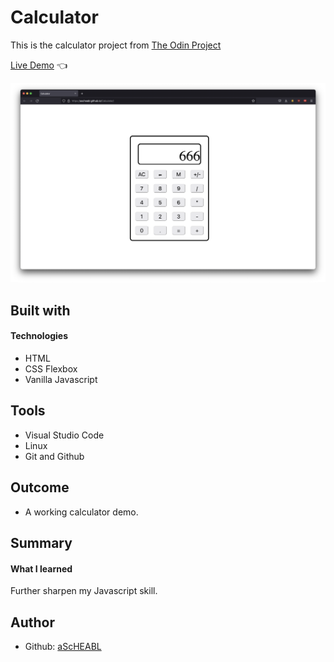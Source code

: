 # Calculator <br>

This is the calculator project from [The Odin Project](https://www.theodinproject.com/lessons/foundations-calculator) <br>

[Live Demo](https://ascheabl.github.io/Calculator/) 👈

![Screenshot of the live demo](./resources/images/Screen%20Shot%202022-07-27%20at%203.22.39%20AM.png)

## Built with <br>

#### Technologies <br>

- HTML <br>
- CSS Flexbox <br>
- Vanilla Javascript <br>

## Tools <br>

- Visual Studio Code <br>
- Linux <br>
- Git and Github <br>

## Outcome <br>

- A working calculator demo. <br>

## Summary

#### What I learned <br>

Further sharpen my Javascript skill. <br>

## Author <br>

- Github: [aScHEABL](https://github.com/aScHEABL)
